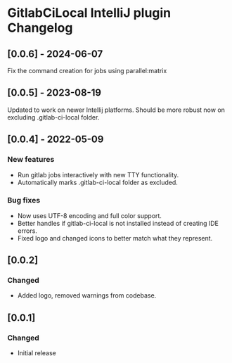 <!-- Keep a Changelog guide -> https://keepachangelog.com -->

# GitlabCiLocal IntelliJ plugin Changelog

## [0.0.6] - 2024-06-07
Fix the command creation for jobs using parallel:matrix

## [0.0.5] - 2023-08-19
Updated to work on newer Intellij platforms.
Should be more robust now on excluding .gitlab-ci-local folder.

## [0.0.4] - 2022-05-09
### New features
- Run gitlab jobs interactively with new TTY functionality.
- Automatically marks .gitlab-ci-local folder as excluded.
### Bug fixes
- Now uses UTF-8 encoding and full color support.
- Better handles if gitlab-ci-local is not installed instead of creating IDE errors.
- Fixed logo and changed icons to better match what they represent.

## [0.0.2]
### Changed
 - Added logo, removed warnings from codebase.

## [0.0.1]
### Changed
- Initial release
